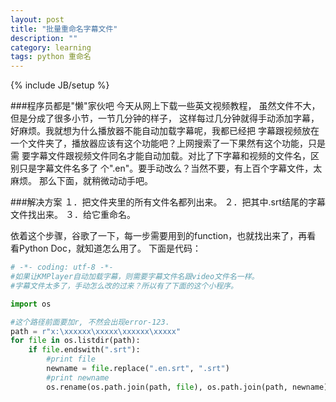 ```yaml
---
layout: post
title: "批量重命名字幕文件"
description: ""
category: learning
tags: python 重命名
---
```

{% include JB/setup %}

###程序员都是"懒"家伙吧
今天从网上下载一些英文视频教程， 虽然文件不大，但是分成了很多小节，一节几分钟的样子，
这样每过几分钟就得手动添加字幕，好麻烦。我就想为什么播放器不能自动加载字幕呢，我都已经把
字幕跟视频放在一个文件夹了，播放器应该有这个功能吧？上网搜索了一下果然有这个功能，只是需
要字幕文件跟视频文件同名才能自动加载。对比了下字幕和视频的文件名，区别只是字幕文件名多了
个".en"。要手动改么？当然不要，有上百个字幕文件，太麻烦。
那么下面，就稍微动动手吧。

###解决方案
１．把文件夹里的所有文件名都列出来。
２．把其中.srt结尾的字幕文件找出来。
３．给它重命名。

依着这个步骤，谷歌了一下，每一步需要用到的function，也就找出来了，再看
看Python Doc，就知道怎么用了。 下面是代码：

```python
# -*- coding: utf-8 -*-
#如果让KMPlayer自动加载字幕，则需要字幕文件名跟video文件名一样。
#字幕文件太多了，手动怎么改的过来？所以有了下面的这个小程序。

import os

#这个路径前面要加r, 不然会出现error-123.
path = r"x:\xxxxxx\xxxxx\xxxxxx\xxxxx"
for file in os.listdir(path):
	if file.endswith(".srt"):
		#print file
		newname = file.replace(".en.srt", ".srt")
		#print newname
		os.rename(os.path.join(path, file), os.path.join(path, newname))		
```
 
	
